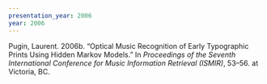 ```yaml
---
presentation_year: 2006
year: 2006
---
```


Pugin, Laurent. 2006b. “Optical Music Recognition of Early Typographic Prints Using Hidden Markov Models.” In <i>Proceedings of the Seventh International Conference for Music Information Retrieval (ISMIR)</i>, 53–56. at Victoria, BC.